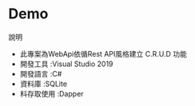 # Demo
說明
* 此專案為WebApi依循Rest API風格建立 C.R.U.D 功能
* 開發工具    :Visual Studio 2019
* 開發語言    :C#
* 資料庫      :SQLite
* 料存取使用  :Dapper